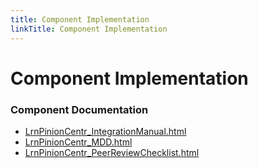 ```yaml
---
title: Component Implementation
linkTitle: Component Implementation
---
```


# Component Implementation
### Component Documentation

- [LrnPinionCentr_IntegrationManual.html](doc/LrnPinionCentr_IntegrationManual.html)
- [LrnPinionCentr_MDD.html](doc/LrnPinionCentr_MDD.html)
- [LrnPinionCentr_PeerReviewChecklist.html](doc/LrnPinionCentr_PeerReviewChecklist.html)

